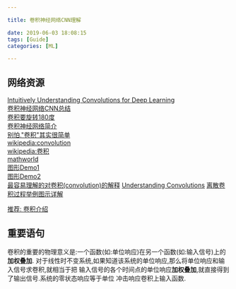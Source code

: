 ```yaml
---

title: 卷积神经网络CNN理解

date: 2019-06-03 18:08:15
tags: [Guide]
categories: [ML]

---
```



## 网络资源

[Intuitively Understanding Convolutions for Deep Learning][1]  
[卷积神经网络CNN总结][2]  
[卷积要旋转180度][3]  
[卷积神经网络简介][4]  
[别怕,"卷积"其实很简单][5]  
[wikipedia:convolution][6]  
[wikipedia:卷积][7]  
[mathworld][8]  
[图形Demo1][9]  
[图形Demo2][10]  
[最容易理解的对卷积(convolution)的解释][11]
[Understanding Convolutions][12]
[离散卷积过程举例图示详解][13]


[推荐: 卷积介绍][100]  

[1]:https://towardsdatascience.com/intuitively-understanding-convolutions-for-deep-learning-1f6f42faee1
[2]:https://www.cnblogs.com/skyfsm/p/6790245.html
[3]:https://blog.csdn.net/leadai/article/details/83353470
[4]:https://zhuanlan.zhihu.com/p/25249694
[5]:https://blog.csdn.net/qq_39521554/article/details/79083864
[6]:https://en.wikipedia.org/wiki/Convolution
[7]:https://zh.wikipedia.org/wiki/%E5%8D%B7%E7%A7%AF
[8]:http://mathworld.wolfram.com/Convolution.html
[9]:https://lpsa.swarthmore.edu/Convolution/CI.html
[10]:https://phiresky.github.io/convolution-demo/
[11]:https://blog.csdn.net/bitcarmanlee/article/details/54729807
[12]:https://colah.github.io/posts/2014-07-Understanding-Convolutions/
[13]:https://blog.csdn.net/heshiip/article/details/79223442

[100]:https://lpsa.swarthmore.edu/Convolution/Convolution.html

<!-- more -->

## 重要语句

卷积的重要的物理意义是:一个函数(如:单位响应)在另一个函数(如:输入信号)上的**加权叠加**.
对于线性时不变系统,如果知道该系统的单位响应,那么将单位响应和输入信号求卷积,就相当于把
输入信号的各个时间点的单位响应**加权叠加**,就直接得到了输出信号.系统的零状态响应等于单位
冲击响应卷积上输入函数.

